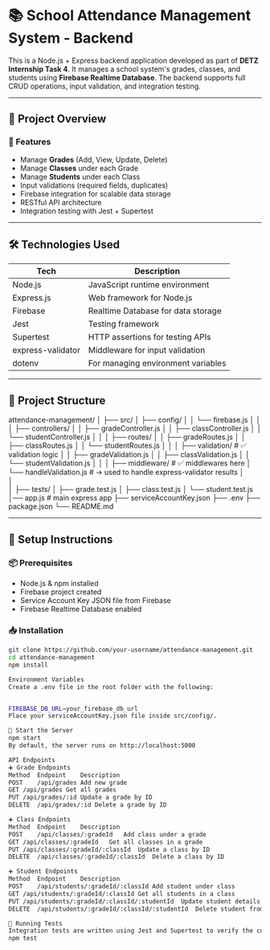 # 📚 School Attendance Management System - Backend

This is a Node.js + Express backend application developed as part of **DETZ Internship Task 4**. It manages a school system's grades, classes, and students using **Firebase Realtime Database**. The backend supports full CRUD operations, input validation, and integration testing.

---

## 🚀 Project Overview

### 🔧 Features
- Manage **Grades** (Add, View, Update, Delete)
- Manage **Classes** under each Grade
- Manage **Students** under each Class
- Input validations (required fields, duplicates)
- Firebase integration for scalable data storage
- RESTful API architecture
- Integration testing with Jest + Supertest

---

## 🛠️ Technologies Used

| Tech         | Description                            |
|--------------|----------------------------------------|
| Node.js      | JavaScript runtime environment         |
| Express.js   | Web framework for Node.js              |
| Firebase     | Realtime Database for data storage     |
| Jest         | Testing framework                      |
| Supertest    | HTTP assertions for testing APIs       |
| express-validator | Middleware for input validation   |
| dotenv       | For managing environment variables     |

---

## 📁 Project Structure

attendance-management/
│
├── src/
│   ├── config/
│   │   └── firebase.js
│   │
│   ├── controllers/
│   │   ├── gradeController.js
│   │   ├── classController.js
│   │   └── studentController.js
│   │
│   ├── routes/
│   │   ├── gradeRoutes.js
│   │   ├── classRoutes.js
│   │   └── studentRoutes.js
│   │
│   ├── validation/                    # ✅ validation logic
│   │   ├── gradeValidation.js
│   │   ├── classValidation.js
│   │   └── studentValidation.js
│   │
│   ├── middleware/                   # ✅ middlewares here
│     └── handleValidation.js       # → used to handle express-validator results
│   
│                     
│
├── tests/
│   ├── grade.test.js
│   ├── class.test.js
│   └── student.test.js
│── app.js                    # main express app
├── serviceAccountKey.json
├── .env
├── package.json
└── README.md


---

## 🔧 Setup Instructions

### 📦 Prerequisites

- Node.js & npm installed
- Firebase project created
- Service Account Key JSON file from Firebase
- Firebase Realtime Database enabled

### 📥 Installation

```bash
git clone https://github.com/your-username/attendance-management.git
cd attendance-management
npm install

Environment Variables
Create a .env file in the root folder with the following:


FIREBASE_DB_URL=your_firebase_db_url
Place your serviceAccountKey.json file inside src/config/.

🚀 Start the Server
npm start
By default, the server runs on http://localhost:5000

API Endpoints
➕ Grade Endpoints
Method	Endpoint	Description
POST	/api/grades	Add new grade
GET	/api/grades	Get all grades
PUT	/api/grades/:id	Update a grade by ID
DELETE	/api/grades/:id	Delete a grade by ID

➕ Class Endpoints
Method	Endpoint	Description
POST	/api/classes/:gradeId	Add class under a grade
GET	/api/classes/:gradeId	Get all classes in a grade
PUT	/api/classes/:gradeId/:classId	Update a class by ID
DELETE	/api/classes/:gradeId/:classId	Delete a class by ID

➕ Student Endpoints
Method	Endpoint	Description
POST	/api/students/:gradeId/:classId	Add student under class
GET	/api/students/:gradeId/:classId	Get all students in a class
PUT	/api/students/:gradeId/:classId/:studentId	Update student details
DELETE	/api/students/:gradeId/:classId/:studentId	Delete student from class

🧪 Running Tests
Integration tests are written using Jest and Supertest to verify the correctness of API endpoints.
npm test
